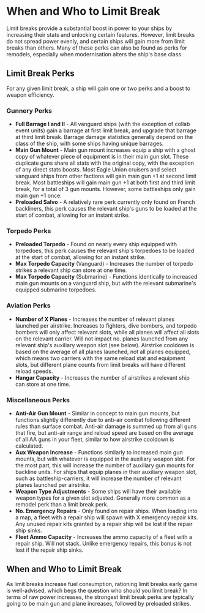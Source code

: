 # When and Who to Limit Break
Limit breaks provide a substantial boost in power to your ships by increasing their stats and unlocking certain features. However, limit breaks do not spread power evenly, and certain ships will gain more from limit breaks than others. Many of these perks can also be found as perks for remodels, especially when modernisation alters the ship's base class.

## Limit Break Perks
For any given limit break, a ship will gain one or two perks and a boost to weapon efficiency.

### Gunnery Perks
 - **Full Barrage I and II** - All vanguard ships (with the exception of collab event units) gain a barrage at first limit break, and upgrade that barrage at third limit break. Barrage damage statistics generally depend on the class of the ship, with some ships having unique barrages.
 - **Main Gun Mount** - Main gun mount increases equip a ship with a ghost copy of whatever piece of equipment is in their main gun slot. These duplicate guns share all stats with the original copy, with the exception of any direct stats boosts. Most Eagle Union cruisers and select vanguard ships from other factions will gain main gun +1 at second limit break. Most battleships will gain main gun +1 at both first and third limit break, for a total of 3 gun mounts. However, some battleships only gain main gun +1 once.
 - **Preloaded Salvo** - A relatively rare perk currently only found on French backliners, this perk causes the relevant ship's guns to be loaded at the start of combat, allowing for an instant strike.

### Torpedo Perks
 - **Preloaded Torpedo** - Found on nearly every ship equipped with torpedoes, this perk causes the relevant ship's torpedoes to be loaded at the start of combat, allowing for an instant strike.
 - **Max Torpedo Capacity** (Vanguard) - Increases the number of torpedo strikes a relevant ship can store at one time.
 - **Max Torpedo Capacity** (Submarine) - Functions identically to increased main gun mounts on a vanguard ship, but with the relevant submarine's equipped submarine torpedoes.

### Aviation Perks
 - **Number of X Planes** - Increases the number of relevant planes launched per airstrike. Increases to fighters, dive bombers, and torpedo bombers will only affect relevant slots, while all planes will affect all slots on the relevant carrier. Will not impact no. planes launched from any relevant ship's auxiliary weapon slot (see below). Airstrike cooldown is based on the average of all planes launched, not all planes equipped, which means two carriers with the same reload stat and equipment slots, but different plane counts from limit breaks will have different reload speeds.
 - **Hangar Capacity** - Increases the number of airstrikes a relevant ship can store at one time.

### Miscellaneous Perks
 - **Anti-Air Gun Mount** - Similar in concept to main gun mounts, but functions slightly differently due to anti-air combat following different rules than surface combat. Anti-air damage is summed up from all guns that fire, but anti-air range and reload speed are based on the average of all AA guns in your fleet, similar to how airstrike cooldown is calculated.
 - **Aux Weapon Increase** - Functions similarly to increased main gun mounts, but with whatever is equipped in the auxiliary weapon slot. For the most part, this will increase the number of auxiliary gun mounts for backline units. For ships that equip planes in their auxiliary weapon slot, such as battleship-carriers, it will increase the number of relevant planes launched per airstrike.
 - **Weapon Type Adjustments** - Some ships will have their available weapon types for a given slot adjusted. Generally more common as a remodel perk than a limit break perk.
 - **No. Emergency Repairs** - Only found on repair ships. When loading into a map, a fleet with a repair ship will spawn with X emergency repair kits. Any unused repair kits granted by a repair ship will be lost if the repair ship sinks.
 - **Fleet Ammo Capacity** - Increases the ammo capacity of a fleet with a repair ship. Will not stack. Unlike emergency repairs, this bonus is not lost if the repair ship sinks.

## When and Who to Limit Break
As limit breaks increase fuel consumption, rationing limit breaks early game is well-advised, which begs the question who should you limit break? In terms of raw power increases, the strongest limit break perks are typically going to be main gun and plane increases, followed by preloaded strikes.

